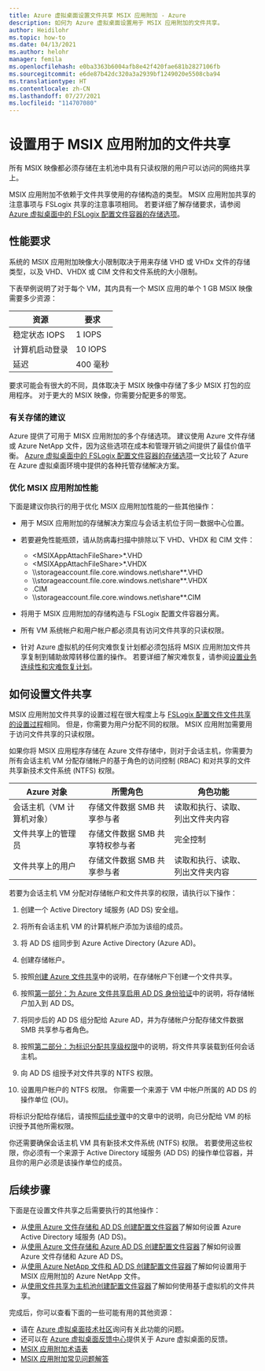 ```yaml
---
title: Azure 虚拟桌面设置文件共享 MSIX 应用附加 - Azure
description: 如何为 Azure 虚拟桌面设置用于 MSIX 应用附加的文件共享。
author: Heidilohr
ms.topic: how-to
ms.date: 04/13/2021
ms.author: helohr
manager: femila
ms.openlocfilehash: e0ba3363b6004afb8e42f420fae681b2827106fb
ms.sourcegitcommit: e6de87b42dc320a3a2939bf1249020e5508cba94
ms.translationtype: HT
ms.contentlocale: zh-CN
ms.lasthandoff: 07/27/2021
ms.locfileid: "114707080"
---
```

# <a name="set-up-a-file-share-for-msix-app-attach"></a>设置用于 MSIX 应用附加的文件共享

所有 MSIX 映像都必须存储在主机池中具有只读权限的用户可以访问的网络共享上。

MSIX 应用附加不依赖于文件共享使用的存储构造的类型。 MSIX 应用附加共享的注意事项与 FSLogix 共享的注意事项相同。 若要详细了解存储要求，请参阅 [Azure 虚拟桌面中的 FSLogix 配置文件容器的存储选项](store-fslogix-profile.md)。

## <a name="performance-requirements"></a>性能要求

系统的 MSIX 应用附加映像大小限制取决于用来存储 VHD 或 VHDx 文件的存储类型，以及 VHD、VHDX 或 CIM 文件和文件系统的大小限制。

下表举例说明了对于每个 VM，其内具有一个 MSIX 应用的单个 1 GB MSIX 映像需要多少资源：

| 资源             | 要求 |
|----------------------|--------------|
| 稳定状态 IOPS    | 1 IOPS       |
| 计算机启动登录 | 10 IOPS      |
| 延迟              | 400 毫秒       |

要求可能会有很大的不同，具体取决于 MSIX 映像中存储了多少 MSIX 打包的应用程序。 对于更大的 MSIX 映像，你需要分配更多的带宽。

### <a name="storage-recommendations"></a>有关存储的建议

Azure 提供了可用于 MISX 应用附加的多个存储选项。 建议使用 Azure 文件存储或 Azure NetApp 文件，因为这些选项在成本和管理开销之间提供了最佳价值平衡。 [Azure 虚拟桌面中的 FSLogix 配置文件容器的存储选项](store-fslogix-profile.md)一文比较了 Azure 在 Azure 虚拟桌面环境中提供的各种托管存储解决方案。

### <a name="optimize-msix-app-attach-performance"></a>优化 MSIX 应用附加性能

下面是建议你执行的用于优化 MSIX 应用附加性能的一些其他操作：

- 用于 MSIX 应用附加的存储解决方案应与会话主机位于同一数据中心位置。
- 若要避免性能瓶颈，请从防病毒扫描中排除以下 VHD、VHDX 和 CIM 文件：
   
    - <MSIXAppAttachFileShare\>\*.VHD
    - <MSIXAppAttachFileShare\>\*.VHDX
    - \\\\storageaccount.file.core.windows.net\\share\*\*.VHD
    - \\\\storageaccount.file.core.windows.net\\share\*\*.VHDX
    - <MSIXAppAttachFileShare>.CIM
    - \\\\storageaccount.file.core.windows.net\\share\*\*.CIM

- 将用于 MSIX 应用附加的存储构造与 FSLogix 配置文件容器分离。
- 所有 VM 系统帐户和用户帐户都必须具有访问文件共享的只读权限。
- 针对 Azure 虚拟机的任何灾难恢复计划都必须包括将 MSIX 应用附加文件共享复制到辅助故障转移位置的操作。 若要详细了解灾难恢复，请参阅[设置业务连续性和灾难恢复计划](disaster-recovery.md)。

## <a name="how-to-set-up-the-file-share"></a>如何设置文件共享

MSIX 应用附加文件共享的设置过程在很大程度上与 [FSLogix 配置文件文件共享的设置过程](create-host-pools-user-profile.md)相同。 但是，你需要为用户分配不同的权限。 MSIX 应用附加需要用于访问文件共享的只读权限。

如果你将 MSIX 应用程序存储在 Azure 文件存储中，则对于会话主机，你需要为所有会话主机 VM 分配存储帐户的基于角色的访问控制 (RBAC) 和对共享的文件共享新技术文件系统 (NTFS) 权限。

| Azure 对象                      | 所需角色                                     | 角色功能                                  |
|-----------------------------------|--------------------------------------------------|-----------------------------------------------|
| 会话主机（VM 计算机对象）| 存储文件数据 SMB 共享参与者          | 读取和执行、读取、列出文件夹内容  |
| 文件共享上的管理员              | 存储文件数据 SMB 共享特权参与者 | 完全控制                                  |
| 文件共享上的用户               | 存储文件数据 SMB 共享参与者          | 读取和执行、读取、列出文件夹内容  |

若要为会话主机 VM 分配对存储帐户和文件共享的权限，请执行以下操作：

1. 创建一个 Active Directory 域服务 (AD DS) 安全组。

2. 将所有会话主机 VM 的计算机帐户添加为该组的成员。

3. 将 AD DS 组同步到 Azure Active Directory (Azure AD)。

4. 创建存储帐户。

5. 按照[创建 Azure 文件共享](../storage/files/storage-how-to-create-file-share.md#create-a-file-share)中的说明，在存储帐户下创建一个文件共享。

6. 按照[第一部分：为 Azure 文件共享启用 AD DS 身份验证](../storage/files/storage-files-identity-ad-ds-enable.md#option-one-recommended-use-azfileshybrid-powershell-module)中的说明，将存储帐户加入到 AD DS。

7. 将同步后的 AD DS 组分配给 Azure AD，并为存储帐户分配存储文件数据 SMB 共享参与者角色。

8. 按照[第二部分：为标识分配共享级权限](../storage/files/storage-files-identity-ad-ds-assign-permissions.md)中的说明，将文件共享装载到任何会话主机。

9. 向 AD DS 组授予对文件共享的 NTFS 权限。

10. 设置用户帐户的 NTFS 权限。 你需要一个来源于 VM 中帐户所属的 AD DS 的操作单位 (OU)。

将标识分配给存储后，请按照[后续步骤](#next-steps)中的文章中的说明，向已分配给 VM 的标识授予其他所需权限。

你还需要确保会话主机 VM 具有新技术文件系统 (NTFS) 权限。 若要使用这些权限，你必须有一个来源于 Active Directory 域服务 (AD DS) 的操作单位容器，并且你的用户必须是该操作单位的成员。

## <a name="next-steps"></a>后续步骤

下面是在设置文件共享之后需要执行的其他操作：

- 从[使用 Azure 文件存储和 AD DS 创建配置文件容器](create-file-share.md)了解如何设置 Azure Active Directory 域服务 (AD DS)。
- 从[使用 Azure 文件存储和 Azure AD DS 创建配置文件容器](create-profile-container-adds.md)了解如何设置 Azure 文件存储和 Azure AD DS。
- 从[使用 Azure NetApp 文件和 AD DS 创建配置文件容器](create-fslogix-profile-container.md)了解如何设置用于 MSIX 应用附加的 Azure NetApp 文件。
- 从[使用文件共享为主机池创建配置文件容器](create-host-pools-user-profile.md)了解如何使用基于虚拟机的文件共享。

完成后，你可以查看下面的一些可能有用的其他资源：

- 请在 [Azure 虚拟桌面技术社区](https://techcommunity.microsoft.com/t5/Windows-Virtual-Desktop/bd-p/WindowsVirtualDesktop)询问有关此功能的问题。
- 还可以在 [Azure 虚拟桌面反馈中心](https://support.microsoft.com/help/4021566/windows-10-send-feedback-to-microsoft-with-feedback-hub-app)提供关于 Azure 虚拟桌面的反馈。
- [MSIX 应用附加术语表](app-attach-glossary.md)
- [MSIX 应用附加常见问题解答](app-attach-faq.yml)
